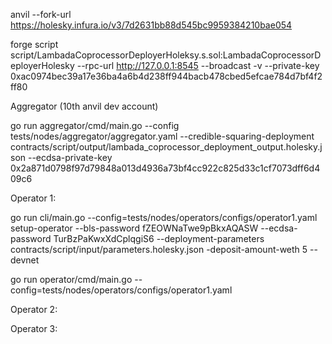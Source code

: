 anvil --fork-url https://holesky.infura.io/v3/7d2631bb88d545bc9959384210bae054

forge script script/LambadaCoprocessorDeployerHoleksy.s.sol:LambadaCoprocessorDeployerHolesky --rpc-url http://127.0.0.1:8545 --broadcast -v --private-key 0xac0974bec39a17e36ba4a6b4d238ff944bacb478cbed5efcae784d7bf4f2ff80

Aggregator (10th anvil dev account)

go run aggregator/cmd/main.go --config tests/nodes/aggregator/aggregator.yaml --credible-squaring-deployment contracts/script/output/lambada_coprocessor_deployment_output.holesky.json  --ecdsa-private-key 0x2a871d0798f97d79848a013d4936a73bf4cc922c825d33c1cf7073dff6d409c6

Operator 1:

go run cli/main.go --config=tests/nodes/operators/configs/operator1.yaml setup-operator --bls-password fZEOWNaTwe9pBkxAQASW --ecdsa-password TurBzPaKwxXdCplqgiS6 --deployment-parameters contracts/script/input/parameters.holesky.json -deposit-amount-weth 5 --devnet

go run operator/cmd/main.go --config=tests/nodes/operators/configs/operator1.yaml

Operator 2:

Operator 3:
